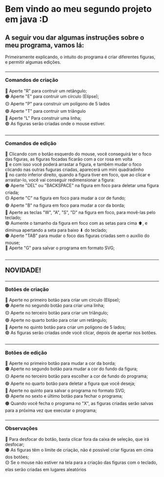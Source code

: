 <h1> Bem vindo ao meu segundo projeto em java :D </h1>

<h2> A seguir vou dar algumas instruções sobre o meu programa, vamos lá:</h2>

Primeiramente explicando, o intuito do programa é criar diferentes figuras, e permitir algumas edições.

<h3> <hr>Comandos de criação</hr> </h3>
🔴 Aperte "R" para contruir um retângulo; <br>
🟠 Aperte "E" para contruir um círculo (Elípse); <br>
🟡 Aperte "P" para construir um polígono de 5 lados <br>
🟢 Aperte "T" para contruir um triângulo <br>
🔵 Aperte "L" Para construir uma linha; <br>
🟣 As figuras serão criadas onde o mouse estiver.

<h3> <hr>Comandos de edição</hr> </h3>
🔴 Clicando com o botão esquerdo do mouse, você conseguirá ter o foco das figuras, as figuras focadas ficarão com a cor rosa em volta <br>
🔴 e com isso você poderá arrastar a figura, e também mudar o foco clicando nas outras fuguras criadas, aparecerá um mini quadradinho <br>
🔴 no canto inferior direito, quando a figura tiver em foco, que ao clicar e arrastar-lo, você vai conseguir redimensionar a figura: <br>
🟠 Aperte "DEL" ou "BACKSPACE" na figura em foco para deletar uma figura criada; <br>
🟡 Aperte "C" na figura em foco para mudar a cor de fundo; <br>
🟢 Aperte "B" na figura em foco para mudar a cor da borda; <br>
🔵 Aperte as teclas "W", "A", "S", "D" na figura em foco, para movê-las pelo teclado; <br>
🟣 Aumente o tamanho da figura em foco com as setas para cima ⬆, e diminua apertando a seta para baixo ⬇ do teclado;<br>
🟤 Aperte "TAB" para mudar o foco das figuras criadas sem o auxílio do mouse;<br>
🔴 Aperte "G" para salvar o programa em formato SVG;

<h2> <hr>NOVIDADE!</hr> </h2>

<h3> <hr>Botões de criação</hr> </h3>
🔴 Aperte no primeiro botão para criar um círculo (Elípse); <br>
🟠 Aperte no segundo botão para criar uma linha; <br>
🟡 Aperte no terceiro botão para criar um triângulo; <br>
🟢 Aperte no quarto botão para criar um retângulo; <br>
🔵 Aperte no quinto botão para criar um polígono de 5 lados; <br>
🟣 As figuras serão criadas onde você clicar, depois de apertar nos botões.

<h3> <hr>Botões de edição</hr> </h3>
🔴 Aperte no primeiro botão para mudar a cor da borda; <br>
🟠 Aperte no segundo botão para mudar a cor do fundo da figura; <br>
🟡 Aperte no terceiro botão para escolher a cor de fundo do programa; <br>
🟢 Aperte no quarto botão para deletar a figura que você deseja; <br>
🔵 Aperte no quinto para salvar o programa no formato SVG; <br>
🟣 Aperte no sexto e último botão para fechar o programa;<br>
🟤 Quando você fecha o programa no "X", as figuras criadas serão salvas para a próxima vez que executar o programa;

<h3> <hr>Observações</hr> </h3>
🔴 Para desfocar do botão, basta clicar fora da caixa de seleção, que irá desfocar;<br>
🟠 As figuras têm o limite de criação, não é possivel criar figuras em cima dos botões;<br>
🟡 Se o mouse não estiver na tela para a criação das figuras com o teclado, elas serão criadas em lugares aleatórios








